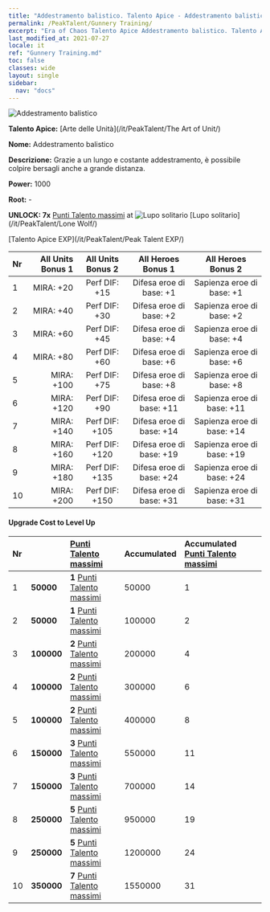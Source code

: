 ```yaml
---
title: "Addestramento balistico. Talento Apice - Addestramento balistico"
permalink: /PeakTalent/Gunnery Training/
excerpt: "Era of Chaos Talento Apice Addestramento balistico. Talento Apice Addestramento balistico. Addestramento balistico"
last_modified_at: 2021-07-27
locale: it
ref: "Gunnery Training.md"
toc: false
classes: wide
layout: single
sidebar:
  nav: "docs"
---
```


  ![Addestramento balistico](/images/pt/talent_2008.png)

  **Talento Apice:** [Arte delle Unità](/it/PeakTalent/The Art of Unit/)

  **Nome:** Addestramento balistico

  **Descrizione:** Grazie a un lungo e costante addestramento, è possibile colpire bersagli anche a grande distanza.

  **Power:** 1000

  **Root:** -

  **UNLOCK: 7x** [Punti Talento massimi](/ItemsIT/con_934/) at ![Lupo solitario](/images/pt/talent_2001.png) [Lupo solitario](/it/PeakTalent/Lone Wolf/)

  [Talento Apice EXP](/it/PeakTalent/Peak Talent EXP/)

  | Nr | All Units Bonus 1 | All Units Bonus 2 | All Heroes Bonus 1 | All Heroes Bonus 2 |
  |:---|--------------:|:-------------:|:-------------:|:-------------:|
  | 1 | MIRA: +20 | Perf DIF: +15 | Difesa eroe di base: +1 | Sapienza eroe di base: +1 |
  | 2 | MIRA: +40 | Perf DIF: +30 | Difesa eroe di base: +2 | Sapienza eroe di base: +2 |
  | 3 | MIRA: +60 | Perf DIF: +45 | Difesa eroe di base: +4 | Sapienza eroe di base: +4 |
  | 4 | MIRA: +80 | Perf DIF: +60 | Difesa eroe di base: +6 | Sapienza eroe di base: +6 |
  | 5 | MIRA: +100 | Perf DIF: +75 | Difesa eroe di base: +8 | Sapienza eroe di base: +8 |
  | 6 | MIRA: +120 | Perf DIF: +90 | Difesa eroe di base: +11 | Sapienza eroe di base: +11 |
  | 7 | MIRA: +140 | Perf DIF: +105 | Difesa eroe di base: +14 | Sapienza eroe di base: +14 |
  | 8 | MIRA: +160 | Perf DIF: +120 | Difesa eroe di base: +19 | Sapienza eroe di base: +19 |
  | 9 | MIRA: +180 | Perf DIF: +135 | Difesa eroe di base: +24 | Sapienza eroe di base: +24 |
  | 10 | MIRA: +200 | Perf DIF: +150 | Difesa eroe di base: +31 | Sapienza eroe di base: +31 |


#### Upgrade Cost to Level Up

  | Nr | <i class="fas fa-coins"/> | [Punti Talento massimi](/ItemsIT/con_934/) | Accumulated <i class="fas fa-coins"/> | Accumulated [Punti Talento massimi](/ItemsIT/con_934/) |
  |:---|:--------------|:-------------|:-------------|:-------------|
  | 1 | **50000** | **1** [Punti Talento massimi](/ItemsIT/con_934/) | 50000 | 1 |
  | 2 | **50000** | **1** [Punti Talento massimi](/ItemsIT/con_934/) | 100000 | 2 |
  | 3 | **100000** | **2** [Punti Talento massimi](/ItemsIT/con_934/) | 200000 | 4 |
  | 4 | **100000** | **2** [Punti Talento massimi](/ItemsIT/con_934/) | 300000 | 6 |
  | 5 | **100000** | **2** [Punti Talento massimi](/ItemsIT/con_934/) | 400000 | 8 |
  | 6 | **150000** | **3** [Punti Talento massimi](/ItemsIT/con_934/) | 550000 | 11 |
  | 7 | **150000** | **3** [Punti Talento massimi](/ItemsIT/con_934/) | 700000 | 14 |
  | 8 | **250000** | **5** [Punti Talento massimi](/ItemsIT/con_934/) | 950000 | 19 |
  | 9 | **250000** | **5** [Punti Talento massimi](/ItemsIT/con_934/) | 1200000 | 24 |
  | 10 | **350000** | **7** [Punti Talento massimi](/ItemsIT/con_934/) | 1550000 | 31 |
